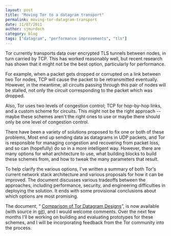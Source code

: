 ```yaml
---
layout: post
title: "Moving Tor to a datagram transport"
permalink: moving-tor-datagram-transport
date: 11/07/2011
author: sjmurdoch
category: blog
tags: ["datagram", "performance improvements", "tls"]
---
```


Tor currently transports data over encrypted TLS tunnels between nodes, in turn carried by TCP. This has worked reasonably well, but recent research has shown that it might not be the best option, particularly for performance.

For example, when a packet gets dropped or corrupted on a link between two Tor nodes, TCP will cause the packet to be retransmitted eventually. However, in the meantime, all circuits passing through this pair of nodes will be stalled, not only the circuit corresponding to the packet which was dropped.

Also, Tor uses two levels of congestion control; TCP for hop-by-hop links, and a custom scheme for circuits. This might not be the right approach -- maybe these schemes aren't the right ones to use or maybe there should only be one level of congestion control.

There have been a variety of solutions proposed to fix one or both of these problems, Most end up sending data as datagrams in UDP packets, and Tor is responsible for managing congestion and recovering from packet loss, and so can (hopefully) do so in a more intelligent way. However, there are many options for what architecture to use, what building blocks to build these schemes from, and how to tweak the many parameters that result.

To help clarify the various options, I've written a summary of both Tor's current network stack architecture and various proposals for how it can be improved. The document discusses various tradeoffs between the approaches, including performance, security, and engineering difficulties in deploying the solution. It ends with some provisional conclusions about which options are most promising.

The document, “ [Comparison of Tor Datagram Designs](http://www.cl.cam.ac.uk/~sjm217/papers/tor11datagramcomparison.pdf)”, is now available (with source in [git](https://gitweb.torproject.org/sjm217/torspec.git/tree/datagram_comparison:/proposals/ideas/xxx-datagram-comparison)), and I would welcome comments. Over the next few months I'll be working on building and evaluating prototypes for these schemes, and I will be incorporating feedback from the Tor community into the process.

